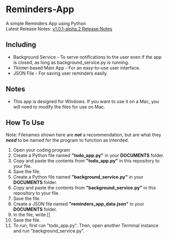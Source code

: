 # Reminders-App
A simple Reminders App using Python
<br>
Latest Release Notes: [v1.0.1-alpha.2 Release Notes](https://github.com/Bella288/Reminders-App/wiki/1.0.1%E2%80%90alpha.2-%E2%80%90-Release-Notes)
## Including
* Background Service - To serve notifications to the user even if the app is closed, as long as background_service.py is running.
* Tkinter-based Main App - For an easy-to-use user interface.
* JSON File - For saving user reminders easily.
## Notes
* This app is designed for Windows. If you want to use it on a Mac, you will need to modify the files for use on Mac.
## How To Use
Note: Filenames shown here are ***not*** a recommendation, but are what they ***need*** to be named for the program to function as intended.
1. Open your coding program
2. Create a Python file named **"todo_app.py"** in your **DOCUMENTS** folder.
3. Copy and paste the contents from **"todo_app.py"** in this repository to your file.
4. Save the file.
5. Create a Python file named **"background_service.py"** in your **DOCUMENTS** folder.
6. Copy and paste the contents from **"background_service.py"** in this repository to your file.
7. Save the file.
8. Create a JSON file named **"reminders_app_data.json"** in your **DOCUMENTS** folder.
9. In the file, write []
10. Save the file.
11. To run, first run "todo_app.py". Then, open another Terminal instance and run "background_service.py".

